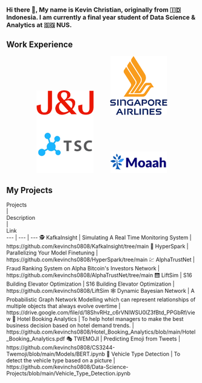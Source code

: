 ### Hi there 👋, My name is Kevin Christian, originally from 🇮🇩 Indonesia. I am currently a final year student of Data Science & Analytics at 🇸🇬 NUS.

<h2>Work Experience</h2>

<p align="center">
    <img src="./images/JNJ.png" hspace="20" width='150'>
    <img src="./images/singapore-airlines.png" hspace="20" width='150'>
    <img src="./images/tsc-ai.png" hspace="20" width='150'>
    <img src="./images/moaah.png" hspace="20" width='150'>
</p>

<h2>My Projects</h2>

 <div style="width:290px">Projects</div> | <div style="width:290px">Description</div> | <div style="width:290px">Link</div>
 --- | --- | ---
 🕵️ KafkaInsight | Simulating A Real Time Monitoring System | https://github.com/kevinchs0808/KafkaInsight/tree/main
 🔀 HyperSpark | Parallelizing Your Model Finetuning | https://github.com/kevinchs0808/HyperSpark/tree/main
 💹 AlphaTrustNet | Fraud Ranking System on Alpha Bitcoin's Investors Network | https://github.com/kevinchs0808/AlphaTrustNet/tree/main
 🛗 LiftSim | S16 Building Elevator Optimization | S16 Building Elevator Optimization | https://github.com/kevinchs0808/LiftSim
 🕸️ Dynamic Bayesian Network | A Probabilistic Graph Network Modelling which can represent relationships of multiple objects that always evolve overtime | https://drive.google.com/file/d/18ShvRHz_c6rVNIWSU0lZ3fBtd_PPGbRf/view
 🏨 Hotel Booking Analytics | To help hotel managers to make the best business decision based on hotel demand trends. | https://github.com/kevinchs0808/Hotel_Booking_Analytics/blob/main/Hotel_Booking_Analytics.pdf
 🎭 TWEMOJI | Predicting Emoji from Tweets | https://github.com/kevinchs0808/CS3244-Twemoji/blob/main/Models/BERT.ipynb
 🚗 Vehicle Type Detection | To detect the vehicle type based on a picture | https://github.com/kevinchs0808/Data-Science-Projects/blob/main/Vehicle_Type_Detection.ipynb

<!--
**kevinchs0808/kevinchs0808** is a ✨ _special_ ✨ repository because its `README.md` (this file) appears on your GitHub profile.

Here are some ideas to get you started:

- 🔭 I’m currently working on ...
- 🌱 I’m currently learning ...
- 👯 I’m looking to collaborate on ...
- 🤔 I’m looking for help with ...
- 💬 Ask me about ...
- 📫 How to reach me: ...
- 😄 Pronouns: ...
- ⚡ Fun fact: ...
-->
